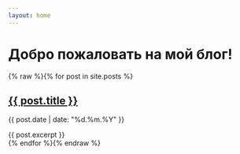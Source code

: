 ```yaml
---
layout: home
---
```


# Добро пожаловать на мой блог!

{% raw %}{% for post in site.posts %}
<article>
  <h2><a href="{{ post.url }}">{{ post.title }}</a></h2>
  <p>{{ post.date | date: "%d.%m.%Y" }}</p>
  {{ post.excerpt }}
</article>
{% endfor %}{% endraw %}
